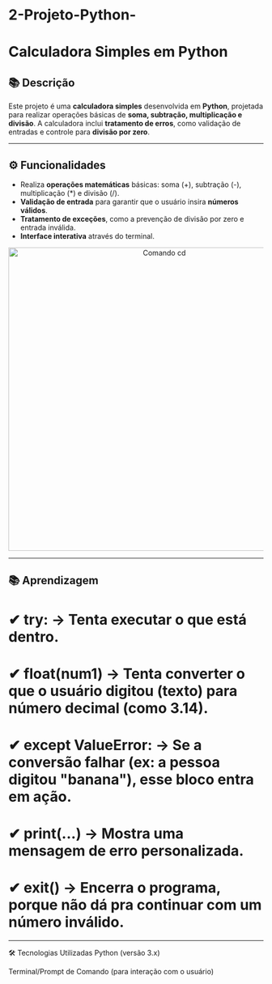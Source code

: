 # 2-Projeto-Python-

# Calculadora Simples em Python

## 📚 Descrição

Este projeto é uma **calculadora simples** desenvolvida em **Python**, projetada para realizar operações básicas de **soma, subtração, multiplicação e divisão**. A calculadora inclui **tratamento de erros**, como validação de entradas e controle para **divisão por zero**.

---

## ⚙️ Funcionalidades

- Realiza **operações matemáticas** básicas: soma (+), subtração (-), multiplicação (*) e divisão (/).
- **Validação de entrada** para garantir que o usuário insira **números válidos**.
- **Tratamento de exceções**, como a prevenção de divisão por zero e entrada inválida.
- **Interface interativa** através do terminal.

<p align="center">
  <img src="https://i.imgur.com/g5HIiLP.jpeg" alt="Comando cd" width="600"/>
</p>

---

## 📚 Aprendizagem

# ✔ try: → Tenta executar o que está dentro.
# ✔ float(num1) → Tenta converter o que o usuário digitou (texto) para número decimal (como 3.14).
# ✔ except ValueError: → Se a conversão falhar (ex: a pessoa digitou "banana"), esse bloco entra em ação.
# ✔ print(...) → Mostra uma mensagem de erro personalizada.
# ✔ exit() → Encerra o programa, porque não dá pra continuar com um número inválido.

---

🛠️ Tecnologias Utilizadas
Python (versão 3.x)

Terminal/Prompt de Comando (para interação com o usuário)


